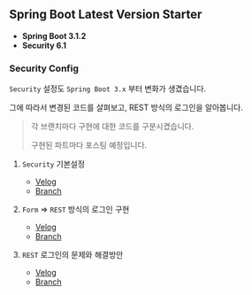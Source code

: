 ## Spring Boot Latest Version Starter

- **Spring Boot 3.1.2**
- **Security 6.1**

### Security Config

`Security` 설정도 `Spring Boot 3.x` 부터 변화가 생겼습니다.

그에 따라서 변경된 코드를 살펴보고, REST 방식의 로그인을 알아봅니다. 

> 각 브랜치마다 구현에 대한 코드를 구분시켰습니다.
> 
> 구현된 파트마다 포스팅 예정입니다.

1) `Security` 기본설정
   - [Velog](https://velog.io/@kide77/Spring-Boot-3.x-Security-%EA%B8%B0%EB%B3%B8-%EC%84%A4%EC%A0%95-%EB%B0%8F-%EB%B3%80%ED%99%94)
   - [Branch](https://github.com/keede7/boot-latest-starter/tree/security)

2) `Form` => `REST` 방식의 로그인 구현
    - [Velog](https://velog.io/@kide77/Spring-Boot-3.x-Security-Rest-API-%EB%A1%9C%EA%B7%B8%EC%9D%B8-%EC%9A%94%EC%B2%AD%EB%B6%80-%EA%B5%AC%ED%98%84-1)
    - [Branch](https://github.com/keede7/boot-latest-starter/tree/filter/login%231)

3) `REST` 로그인의 문제와 해결방안
   - [Velog](https://velog.io/@kide77/Security-6.1.x-Rest-%EB%A1%9C%EA%B7%B8%EC%9D%B8-%EC%84%B1%EA%B3%B5%EC%97%90-%EB%8C%80%ED%95%9C-%EA%B3%A0%EC%B0%B0-%EC%8A%A4%EC%95%95-%EC%A3%BC%EC%9D%98)
   - [Branch](https://github.com/keede7/boot-latest-starter/tree/filter/login%232)

